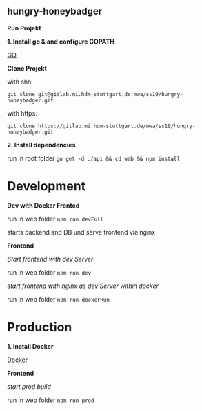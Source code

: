 ## hungry-honeybadger

**Run Projekt**

**1. Install go & and configure GOPATH**

[GO](https://golang.org/doc/install)


**Clone Projekt**

with shh:

`git clone git@gitlab.mi.hdm-stuttgart.de:mwa/ss19/hungry-honeybadger.git`

with https:

`git clone https://gitlab.mi.hdm-stuttgart.de/mwa/ss19/hungry-honeybadger.git`


**2. Install dependencies**

run in root folder
`go get -d ./api && cd web && npm install `

# Development 

**Dev with Docker Fronted**

run in web folder
`npm run devFull`

starts backend and DB und serve frontend via nginx 

**Frontend**

*Start frontend with dev Server*

run in web folder
`npm run dev`

*start frontend with nginx as dev Server within docker*

run in web folder
`npm run dockerRun`

# Production 

**1. Install Docker**

[Docker](https://docs.docker.com/install/)

**Frontend**

*start prod build*

run in web folder
`npm run prod`
 